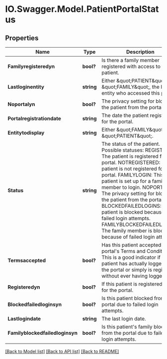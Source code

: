 # IO.Swagger.Model.PatientPortalStatus
## Properties

Name | Type | Description | Notes
------------ | ------------- | ------------- | -------------
**Familyregisteredyn** | **bool?** | Is there a family member registered with access to this patient. | [optional] 
**Lastloginentity** | **string** | Either \&quot;PATIENT\&quot; or \&quot;FAMILY\&quot;, the last entity who accessed this patient. | [optional] 
**Noportalyn** | **bool?** | The privacy setting for blocking the patient from the portal is set. | [optional] 
**Portalregistrationdate** | **string** | The date the patient registered for the portal. | [optional] 
**Entitytodisplay** | **string** | Either \&quot;FAMILY\&quot; or \&quot;PATIENT\&quot;. | [optional] 
**Status** | **string** | The status of the patient. Possible statuses: REGISTERED: The patient is registered for the portal. NOTREGISTERED: The patient is not registered for the portal. FAMILYLOGIN: This patient is set up for a family member to login. NOPORTAL: The privacy setting for blocking the patient from the portal is set. BLOCKEDFAILEDLOGINS: The patient is blocked because of failed login attempts. FAMILYBLOCKEDFAILEDLOGINS: The family member is blocked because of failed login attempts.  | [optional] 
**Termsaccepted** | **bool?** | Has this patient accepted the portal&#x27;s Terms and Conditions. This is a good indicator if the patient has actually logged in to the portal or simply is registered without ever having logged in. | [optional] 
**Registeredyn** | **bool?** | If this patient is registered or not for the portal. | [optional] 
**Blockedfailedloginsyn** | **bool?** | Is this patient blocked from the portal due to failed login attempts. | [optional] 
**Lastlogindate** | **string** | The last login date. | [optional] 
**Familyblockedfailedloginsyn** | **bool?** | Is this patient&#x27;s family blocked from the portal due to failed login attempts. | [optional] 

[[Back to Model list]](../README.md#documentation-for-models) [[Back to API list]](../README.md#documentation-for-api-endpoints) [[Back to README]](../README.md)

